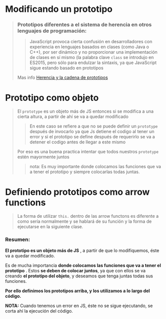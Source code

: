 # Modificando un prototipo
>### Prototipos diferentes a el sistema de herencia en otros lenguajes de programación:
>>JavaScript provoca cierta confusión en desarrolladores con experiencia en lenguajes basados en clases (como Java o C++), por ser dinámico y no proporcionar una implementación de clases en sí mismo (la palabra clave `class` se introdujo en ES2015, pero sólo para endulzar la sintaxis, ya que JavaScript sigue estando basado en prototipos
>
>Mas info [Herencia y la cadena de prototipos](https://developer.mozilla.org/es/docs/Web/JavaScript/Herencia_y_la_cadena_de_protipos)

# Prototipo como objeto
>El ```prototype``` es un objeto más de JS entonces si se modifica a una cierta altura, a partir de ahí se va a quedar modificado
>> En este caso se refiere a que no se puede definir un ```prototype``` después de invocarlo ya que Js detiene el codigo al tener un error y si el prototipo se define después de requerirlo se va a detener el codigo antes de llegar a este mismo
>
>Por eso es una buena practica intentar que todos nuestros ```prototype``` estén mayormente juntos
>>nota: Es muy importante donde colocamos las funciones que va a tener el prototipo y siempre colocarlas todas juntas.

# Definiendo prototipos como arrow functions
> La forma de utilizar ```this.``` dentro de las arrow functons es diferente a como sería normalmente y se hablará de su función y la forma de ejecutarse en la siguiente clase.


### Resumen:
**El prototipo es un objeto más de JS** , a partir de que lo modifiquemos, éste va a quedar modificado.

Es de mucha importancia **donde colocamos las funciones que va a tener el prototipo** . Estos **se deben de colocar juntos**, ya que con ellos se va creando **el prototipo del objeto**, y deseamos que tenga juntas todas sus funciones.

**Por ello definimos los prototipos arriba, y los utilizamos a lo largo del código.**

**NOTA:** Cuando tenemos un error en JS, éste no se sigue ejecutando, se corta ahí la ejecución del código.
